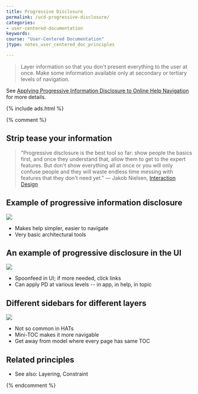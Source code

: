 ```yaml
---
title: Progressive Disclosure
permalink: /ucd-progressive-disclosure/
categories:
- user-centered-documentation
keywords:
course: "User-Centered Documentation"
jtype: notes_user_centered_doc_principles

---
```


> Layer information so that you don't present everything to the user at once. Make some information available only at secondary or tertiary levels of navigation.

See [Applying Progressive Information Disclosure to Online Help Navigation](https://idratherbewriting.com/2012/08/09/applying-progressive-information-disclosure-to-online-help-navigation/) for more details.

{% include ads.html %}

{% comment %}
## Strip tease your information

> "Progressive disclosure is the best tool so far: show people the basics first, and once they understand that, allow them to get to the expert features. But don't show everything all at once or you will only confuse people and they will waste endless time messing with features that they don't need yet." &mdash; Jakob Nielsen, <a href="https://www.interaction-design.org/encyclopedia/progressive_disclosure.html">Interaction Design</a>

## Example of progressive information disclosure

<a href="http://help.getharvest.com/harvest/"><img src="/user_centered_doc/media/rasters/harvest2.png"></a>

* Makes help simpler, easier to navigate
* Very basic architectural tools

## An example of progressive disclosure in the UI

<img src="/user_centered_doc/media/rasters/wordpress_pd.png"/>

* Spoonfeed in UI; if more needed, click links
* Can apply PD at various levels -- in app, in help, in topic

## Different sidebars for different layers

<a href="https://support.twitter.com/"><img src="/user_centered_doc/media/rasters/twitter_sidebar2.png"/></a>

* Not so common in HATs
* Mini-TOC makes it more navigable
* Get away from model where every page has same TOC

## Related principles

* See also: Layering, Constraint

{% endcomment %}
